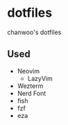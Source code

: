 # dotfiles

chanwoo's dotfiles

## Used

- Neovim
  - LazyVim
- Wezterm
- Nerd Font
- fish
- fzf
- eza
